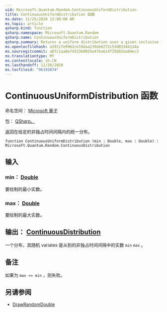 ```yaml
---
uid: Microsoft.Quantum.Random.ContinuousUniformDistribution
title: ContinuousUniformDistribution 函数
ms.date: 11/25/2020 12:00:00 AM
ms.topic: article
qsharp.kind: function
qsharp.namespace: Microsoft.Quantum.Random
qsharp.name: ContinuousUniformDistribution
qsharp.summary: Returns a uniform distribution over a given inclusive interval.
ms.openlocfilehash: a3911fe9962ce18daa239de0272c53d83344134a
ms.sourcegitcommit: a87c1aa8e7453360025e47ba614f25b02ea84ec3
ms.translationtype: MT
ms.contentlocale: zh-CN
ms.lasthandoff: 11/26/2020
ms.locfileid: "96193074"
---
```

# <a name="continuousuniformdistribution-function"></a>ContinuousUniformDistribution 函数

命名空间： [Microsoft 量子](xref:Microsoft.Quantum.Random)

包： [QSharp。](https://nuget.org/packages/Microsoft.Quantum.QSharp.Core)


返回在给定的非独占时间间隔内的统一分布。

```qsharp
function ContinuousUniformDistribution (min : Double, max : Double) : Microsoft.Quantum.Random.ContinuousDistribution
```


## <a name="input"></a>输入

### <a name="min--double"></a>min： [Double](xref:microsoft.quantum.lang-ref.double)

要绘制的最小实数。


### <a name="max--double"></a>max： [Double](xref:microsoft.quantum.lang-ref.double)

要绘制的最大实数。



## <a name="output--continuousdistribution"></a>输出： [ContinuousDistribution](xref:Microsoft.Quantum.Random.ContinuousDistribution)

一个分布，其随机 variates 是从到的非独占时间间隔中的实数 `min` `max` 。

## <a name="remarks"></a>备注

如果为 `max <= min` ，则失败。

## <a name="see-also"></a>另请参阅

- [DrawRandomDouble](xref:Microsoft.Quantum.DrawRandomDouble)